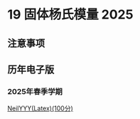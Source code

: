 # 19 固体杨氏模量 2025

## 注意事项


## 历年电子版




### 2025年春季学期


[NeilYYY(Latex)(100分)](https://github.com/NeilYYYY/PHY104B_SUSTech_Experiments_of_Fundamental_Physics/tree/main/6_%E5%9B%BA%E4%BD%93%E6%9D%A8%E6%B0%8F%E6%A8%A1%E9%87%8F%E7%9A%84%E6%B5%8B%E9%87%8F_100%E5%88%86)